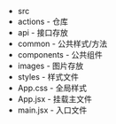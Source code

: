 * src
 * actions - 仓库
 * api - 接口存放
 * common - 公共样式/方法
 * components - 公共组件
 * images - 图片存放
 * styles - 样式文件
 * App.css - 全局样式
 * App.jsx - 挂载主文件
 * main.jsx - 入口文件 